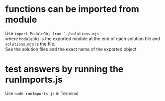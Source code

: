 # functions can be imported from module

Use <code>import ModuleObj from './solutions.mjs'</code> <br>
where <code>ModuleObj</code> is the exported module at the end of each solution file and <code>solutions.mjs</code> is the file. <br> 
See the solution files and the exact name of the exported object

# test answers by running the runImports.js
 
Use <code>node runImports.js</code> in Terminal

